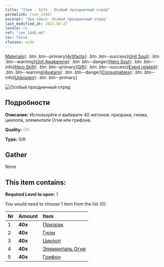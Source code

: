 ```yaml
---
title: "Item - Gift - Особый праздничный отряд"
permalink: /con_1440/
excerpt: "Эра хаоса  Особый праздничный отряд"
last_modified_at: 2021-04-27
locale: ru
ref: "con_1440.md"
toc: false
classes: wide
---
```

 [Materials](/ItemsRU/){: .btn .btn--primary}[Artifacts](/ItemsRU/Artifacts/){: .btn .btn--success}[Unit Soul](/ItemsRU/UnitSoul/){: .btn .btn--warning}[Unit Awakening](/ItemsRU/UnitAwakening/){: .btn .btn--danger}[Hero Soul](/ItemsRU/HeroSoul/){: .btn .btn--info}[Hero Skill](/ItemsRU/HeroSkill/){: .btn .btn--primary}[Gift](/ItemsRU/Gift/){: .btn .btn--success}[Event related](/ItemsRU/Events/){: .btn .btn--warning}[Avatars](/ItemsRU/Avatars/){: .btn .btn--danger}[Consumables](/ItemsRU/Consumables/){: .btn .btn--info}[Unknown](/ItemsRU/Unknown/){: .btn .btn--primary}

 ![Особый праздничный отряд](/images/t/i_907054.png)

## Подробности
 **Описание:** Используйте и выберите 40 жетонов: призрака, гнома, циклопа, элементаля Огня или грифона.

 **Quality:** <span style="color: #DA70D6">OK</span>

 **Type:** Gift

## Gather

  None

## This item contains:

 **Required Level to open:** 1

 You would need to choose 1 item from the list (0):

  | Nr | Amount |     Item    |
  |:---|:-------|:------------|
  | 1 |  **40x** | [Призрак](/ItemsRU/unt_210/) |  | 
  | 2 |  **40x** | [Гном](/ItemsRU/unt_200/) |  | 
  | 3 |  **40x** | [Циклоп](/ItemsRU/unt_222/) |  | 
  | 4 |  **40x** | [Элементаль Огня](/ItemsRU/unt_265/) |  | 
  | 5 |  **40x** | [Грифон](/ItemsRU/unt_192/) |  | 
